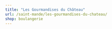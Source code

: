 ```yaml
---
title: "Les Gourmandises du Château"
url: /saint-mande/les-gourmandises-du-chateau/
shop: boulangerie
---
```

